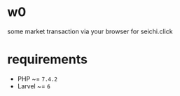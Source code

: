 # w0
some market transaction via your browser for seichi.click

# requirements
* PHP ~= `7.4.2`
* Larvel ~= `6`
